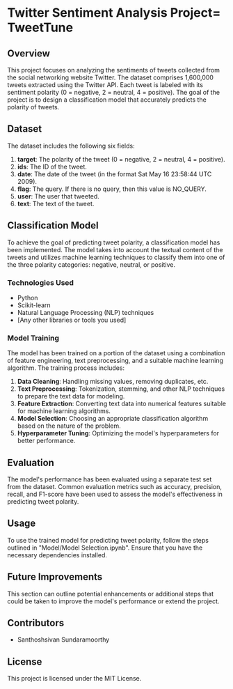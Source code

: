 # Twitter Sentiment Analysis Project= TweetTune

## Overview

This project focuses on analyzing the sentiments of tweets collected from the social networking website Twitter. The dataset comprises 1,600,000 tweets extracted using the Twitter API. Each tweet is labeled with its sentiment polarity (0 = negative, 2 = neutral, 4 = positive). The goal of the project is to design a classification model that accurately predicts the polarity of tweets.

## Dataset

The dataset includes the following six fields:

1. **target**: The polarity of the tweet (0 = negative, 2 = neutral, 4 = positive).
2. **ids**: The ID of the tweet.
3. **date**: The date of the tweet (in the format Sat May 16 23:58:44 UTC 2009).
4. **flag**: The query. If there is no query, then this value is NO_QUERY.
5. **user**: The user that tweeted.
6. **text**: The text of the tweet.

## Classification Model

To achieve the goal of predicting tweet polarity, a classification model has been implemented. The model takes into account the textual content of the tweets and utilizes machine learning techniques to classify them into one of the three polarity categories: negative, neutral, or positive.

### Technologies Used

- Python
- Scikit-learn
- Natural Language Processing (NLP) techniques
- [Any other libraries or tools you used]

### Model Training

The model has been trained on a portion of the dataset using a combination of feature engineering, text preprocessing, and a suitable machine learning algorithm. The training process includes:

1. **Data Cleaning**: Handling missing values, removing duplicates, etc.
2. **Text Preprocessing**: Tokenization, stemming, and other NLP techniques to prepare the text data for modeling.
3. **Feature Extraction**: Converting text data into numerical features suitable for machine learning algorithms.
4. **Model Selection**: Choosing an appropriate classification algorithm based on the nature of the problem.
5. **Hyperparameter Tuning**: Optimizing the model's hyperparameters for better performance.

## Evaluation

The model's performance has been evaluated using a separate test set from the dataset. Common evaluation metrics such as accuracy, precision, recall, and F1-score have been used to assess the model's effectiveness in predicting tweet polarity.

## Usage

To use the trained model for predicting tweet polarity, follow the steps outlined in "Model/Model Selection.ipynb". Ensure that you have the necessary dependencies installed.

## Future Improvements

This section can outline potential enhancements or additional steps that could be taken to improve the model's performance or extend the project.

## Contributors

- Santhoshsivan Sundaramoorthy

## License

This project is licensed under the MIT License.
